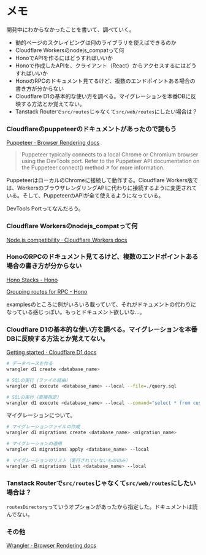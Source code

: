 # メモ

開発中にわからなかったことを書いて、調べていく。

- 動的ページのスクレイピングは何のライブラリを使えばできるのか
- Cloudflare Workersのnodejs_compatって何
- HonoでAPIを作るにはどうすればいいか
- Honoで作成したAPIを、クライアント（React）からアクセスするにはどうすればいいか
- HonoのRPCのドキュメント見てるけど、複数のエンドポイントある場合の書き方が分からない
- Cloudflare D1の基本的な使い方を調べる。マイグレーションを本番DBに反映する方法とか覚えてない。
- Tanstack Routerで`src/routes`じゃなくて`src/web/routes`にしたい場合は？

### Cloudflareのpuppeteerのドキュメントがあったので読もう

[Puppeteer · Browser Rendering docs](https://developers.cloudflare.com/browser-rendering/platform/puppeteer/)

> Puppeteer typically connects to a local Chrome or Chromium browser using the DevTools port. Refer to the Puppeteer API documentation on the Puppeteer.connect() method ↗ for more information.

PuppeteerはローカルのChromeに接続して動作する。Cloudflare Workers版では、WorkersのブラウザレンダリングAPIに代わりに接続するように変更されている。そして、PuppeteerのAPIが全て使えるようになっている。

DevTools Portってなんだろう。

### Cloudflare Workersのnodejs_compatって何

[Node.js compatibility · Cloudflare Workers docs](https://developers.cloudflare.com/workers/runtime-apis/nodejs/)

### HonoのRPCのドキュメント見てるけど、複数のエンドポイントある場合の書き方が分からない

[Hono Stacks - Hono](https://hono.dev/docs/concepts/stacks)

[Grouping routes for RPC - Hono](https://hono.dev/examples/grouping-routes-rpc)

examplesのところに例がいろいろ載っていて、それがドキュメントの代わりになっている感じっぽい。もっとドキュメント欲しいな...。

### Cloudflare D1の基本的な使い方を調べる。マイグレーションを本番DBに反映する方法とか覚えてない。

[Getting started · Cloudflare D1 docs](https://developers.cloudflare.com/d1/get-started/?_gl=1*kypqro*_gcl_au*MTE2NzIzMTkxNS4xNzUwNjUwNzU0*_ga*MDMzYmQzOGItZmFlNi00NDU0LWI1YTgtMGVjNWM1NmE2YzFl*_ga_SQCRB0TXZW*czE3NTA3Mjc0MjkkbzQkZzEkdDE3NTA3Mjc5NjckajU5JGwwJGgw)

```bash
# データベースを作る
wrangler d1 create <database_name>

# SQLの実行（ファイル経由）
wrangler d1 execute <database_name> --local --file=./query.sql

# SQLの実行（直接指定）
wrangler d1 execute <database_name> --local --comand="select * from customers"
```

マイグレーションについて。

```bash
# マイグレーションファイルの作成
wrangler d1 migrations create <database_name> <migration_name>

# マイグレーションの適用
wrangler d1 migrations apply <database_name> --local

# マイグレーションのリスト（実行されていないもののみ）
wrangler d1 migrations list <database_name> --local
```

### Tanstack Routerで`src/routes`じゃなくて`src/web/routes`にしたい場合は？

`routesDirectory`っていうオプションがあったから指定した。ドキュメントは読んでない。

### その他

[Wrangler · Browser Rendering docs](https://developers.cloudflare.com/browser-rendering/platform/wrangler/)

